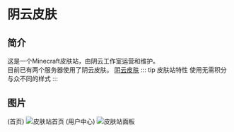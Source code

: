 # 阴云皮肤
## 简介
这是一个Minecraft皮肤站，由阴云工作室运营和维护。</br>
目前已有两个服务器使用了阴云皮肤。
[阴云皮肤](https://skin.yinyuns.top/)
::: tip 皮肤站特性
使用无需积分</br>
与众不同的样式
:::
## 图片
(首页)
![皮肤站首页](./1.png)
(用户中心)
![皮肤站面板](./2.png)